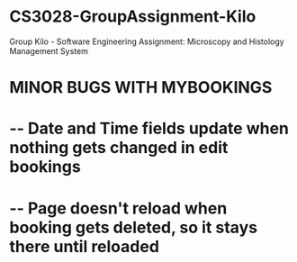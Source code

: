 # CS3028-GroupAssignment-Kilo
Group Kilo - Software Engineering Assignment: Microscopy and Histology Management System

# MINOR BUGS WITH MYBOOKINGS
# -- Date and Time fields update when nothing gets changed in edit bookings
# -- Page doesn't reload when booking gets deleted, so it stays there until reloaded
